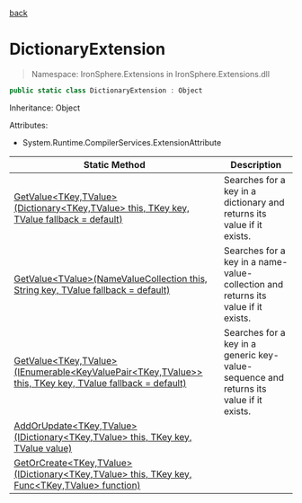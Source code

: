 ﻿[back](/IronSphere.Extensions/types)

# DictionaryExtension

> Namespace: IronSphere.Extensions in  IronSphere.Extensions.dll



```csharp
public static class DictionaryExtension : Object
```
Inheritance: Object



Attributes:
        
* System.Runtime.CompilerServices.ExtensionAttribute




| Static Method | Description |
| --- | --- |
| [GetValue&lt;TKey,TValue&gt;(Dictionary&lt;TKey,TValue&gt; this, TKey key, TValue fallback = default)](DictionaryExtension.GetValue-TKey,TValue-(Dictionary-TKey,TValue-,TKey,TValue)) | Searches for a key in a dictionary and returns its value if it exists. |
| [GetValue&lt;TValue&gt;(NameValueCollection this, String key, TValue fallback = default)](DictionaryExtension.GetValue-TValue-(NameValueCollection,String,TValue)) | Searches for a key in a name-value-collection and returns its value if it exists. |
| [GetValue&lt;TKey,TValue&gt;(IEnumerable&lt;KeyValuePair&lt;TKey,TValue&gt;&gt; this, TKey key, TValue fallback = default)](DictionaryExtension.GetValue-TKey,TValue-(IEnumerable-KeyValuePair-TKey,TValue--,TKey,TValue)) | Searches for a key in a generic key-value-sequence and returns its value if it exists. |
| [AddOrUpdate&lt;TKey,TValue&gt;(IDictionary&lt;TKey,TValue&gt; this, TKey key, TValue value)](DictionaryExtension.AddOrUpdate-TKey,TValue-(IDictionary-TKey,TValue-,TKey,TValue)) |  |
| [GetOrCreate&lt;TKey,TValue&gt;(IDictionary&lt;TKey,TValue&gt; this, TKey key, Func&lt;TKey,TValue&gt; function)](DictionaryExtension.GetOrCreate-TKey,TValue-(IDictionary-TKey,TValue-,TKey,Func-TKey,TValue-)) |  |
